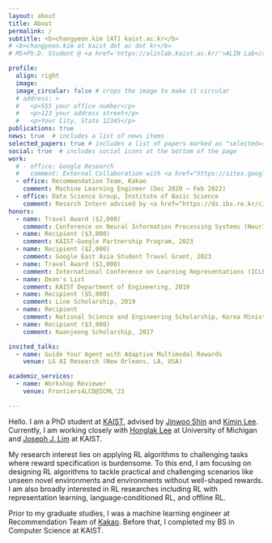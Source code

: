 ```yaml
---
layout: about
title: About
permalink: /
subtitle: <b>changyeon.kim [AT] kaist.ac.kr</b>
# <b>changyeon.kim at kaist dot ac dot kr</b>
# MS+Ph.D. Student @ <a href='https://alinlab.kaist.ac.kr/'>ALIN Lab</a>, <a href="https://kaist.ac.kr">KAIST</a>.

profile:
  align: right
  image:
  image_circular: false # crops the image to make it circular
  # address: >
  #   <p>555 your office number</p>
  #   <p>123 your address street</p>
  #   <p>Your City, State 12345</p>
publications: true
news: true  # includes a list of news items
selected_papers: true # includes a list of papers marked as "selected={true}"
social: true  # includes social icons at the bottom of the page
work:
  # - office: Google Research
  #   comment: External Collaboration with <a href="https://sites.google.com/view/kiminlee">Dr. Kimin Lee</a> (Mar 2022 - Jul 2023)
  - office: Recommendation Team, Kakao
    comment: Machine Learning Engineer (Dec 2020 ~ Feb 2022)
  - office: Data Science Group, Institute of Basic Science
    comment: Resarch Intern advised by <a href="https://ds.ibs.re.kr/ci/">Prof. Meeyoung Cha</a> (Jul 2019 - Nov 2020) 
honors:
  - name: Travel Award ($2,000)
    comment: Conference on Neural Information Processing Systems (NeurIPS), 2023
  - name: Recipient ($3,000)
    comment: KAIST-Google Partnership Program, 2023
  - name: Recipient ($2,000)
    comment: Google East Asia Student Travel Grant, 2023
  - name: Travel Award ($1,000)
    comment: International Conference on Learning Representations (ICLR), 2023
  - name: Dean's List
    comment: KAIST Department of Engineering, 2019
  - name: Recipient ($5,000)
    comment: Line Scholarship, 2019
  - name: Recipient
    comment: National Science and Engineering Scholarship, Korea Ministry of Science and ICT, 2017 - 2019
  - name: Recipient ($3,000)
    comment: Kwanjeong Scholarship, 2017

invited_talks:
  - name: Guide Your Agent with Adaptive Multimodal Rewards
    venue: LG AI Research (New Orleans, LA, USA)

academic_services:
  - name: Workshop Reviewer
    venue: Frontiers4LCD@ICML'23

---
```


Hello. I am a PhD student at <a href="https://gsai.kaist.ac.kr/">KAIST</a>, advised by <a href="https://alinlab.kaist.ac.kr/shin.html">Jinwoo Shin</a> and <a href="https://sites.google.com/view/kiminlee">Kimin Lee</a>. Currently, I am working closely with <a href="https://web.eecs.umich.edu/~honglak/">Honglak Lee</a> at University of Michigan and <a href="https://clvrai.com/web_lim/">Joseph J. Lim<a/> at KAIST.

My research interest lies on applying RL algorithms to challenging tasks where reward specification is burdensome. To this end, I am focusing on designing RL algorithms to tackle practical and challenging scenarios like unseen novel environments and environments without well-shaped rewards. 
I am also broadly interested in RL researches including RL with representation learning, language‐conditioned RL, and offline RL.

Prior to my graduate studies, I was a machine learning engineer at Recommendation Team of <a href="https://kakaocorp.com">Kakao</a>. Before that, I completed my BS in Computer Science at KAIST. 
